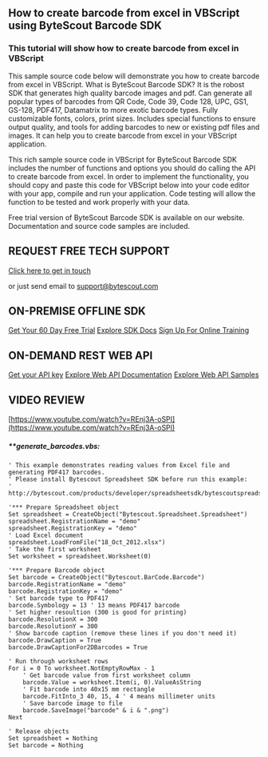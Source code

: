 ## How to create barcode from excel in VBScript using ByteScout Barcode SDK

### This tutorial will show how to create barcode from excel in VBScript

This sample source code below will demonstrate you how to create barcode from excel in VBScript. What is ByteScout Barcode SDK? It is the robost SDK that generates high quality barcode images and pdf. Can generate all popular types of barcodes from QR Code, Code 39, Code 128, UPC, GS1, GS-128, PDF417, Datamatrix to more exotic barcode types. Fully customizable fonts, colors, print sizes. Includes special functions to ensure output quality, and tools for adding barcodes to new or existing pdf files and images. It can help you to create barcode from excel in your VBScript application.

This rich sample source code in VBScript for ByteScout Barcode SDK includes the number of functions and options you should do calling the API to create barcode from excel. In order to implement the functionality, you should copy and paste this code for VBScript below into your code editor with your app, compile and run your application. Code testing will allow the function to be tested and work properly with your data.

Free trial version of ByteScout Barcode SDK is available on our website. Documentation and source code samples are included.

## REQUEST FREE TECH SUPPORT

[Click here to get in touch](https://bytescout.zendesk.com/hc/en-us/requests/new?subject=ByteScout%20Barcode%20SDK%20Question)

or just send email to [support@bytescout.com](mailto:support@bytescout.com?subject=ByteScout%20Barcode%20SDK%20Question) 

## ON-PREMISE OFFLINE SDK 

[Get Your 60 Day Free Trial](https://bytescout.com/download/web-installer?utm_source=github-readme)
[Explore SDK Docs](https://bytescout.com/documentation/index.html?utm_source=github-readme)
[Sign Up For Online Training](https://academy.bytescout.com/)


## ON-DEMAND REST WEB API

[Get your API key](https://pdf.co/documentation/api?utm_source=github-readme)
[Explore Web API Documentation](https://pdf.co/documentation/api?utm_source=github-readme)
[Explore Web API Samples](https://github.com/bytescout/ByteScout-SDK-SourceCode/tree/master/PDF.co%20Web%20API)

## VIDEO REVIEW

[https://www.youtube.com/watch?v=REnj3A-oSPI](https://www.youtube.com/watch?v=REnj3A-oSPI)




<!-- code block begin -->

##### ****generate_barcodes.vbs:**
    
```
' This example demonstrates reading values from Excel file and generating PDF417 barcodes.
' Please install Bytescout Spreadsheet SDK before run this example:
' http://bytescout.com/products/developer/spreadsheetsdk/bytescoutspreadsheetsdk.html

'*** Prepare Spreadsheet object
Set spreadsheet = CreateObject("Bytescout.Spreadsheet.Spreadsheet")
spreadsheet.RegistrationName = "demo"
spreadsheet.RegistrationKey = "demo"
' Load Excel document
spreadsheet.LoadFromFile("18_Oct_2012.xlsx")
' Take the first worksheet
Set worksheet = spreadsheet.Worksheet(0)

'*** Prepare Barcode object
Set barcode = CreateObject("Bytescout.BarCode.Barcode")
barcode.RegistrationName = "demo"
barcode.RegistrationKey = "demo"
' Set barcode type to PDF417
barcode.Symbology = 13 ' 13 means PDF417 barcode
' Set higher resoultion (300 is good for printing)
barcode.ResolutionX = 300
barcode.ResolutionY = 300
' Show barcode caption (remove these lines if you don't need it)
barcode.DrawCaption = True
barcode.DrawCaptionFor2DBarcodes = True

' Run through worksheet rows
For i = 0 To worksheet.NotEmptyRowMax - 1
	' Get barcode value from first worksheet column 
	barcode.Value = worksheet.Item(i, 0).ValueAsString
	' Fit barcode into 40x15 mm rectangle
	barcode.FitInto_3 40, 15, 4 ' 4 means millimeter units
	' Save barcode image to file
	barcode.SaveImage("barcode" & i & ".png")
Next

' Release objects
Set spreadsheet = Nothing
Set barcode = Nothing

```

<!-- code block end -->